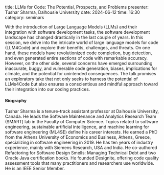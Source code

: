 title: LLMs for Code: The Potential, Prospects, and Problems
presenter: Tushar Sharma, Dalhousie University
date: 2024-06-12
time: 16:30
category: seminars

With the introduction of Large Language Models (LLMs) and their integration with software development tasks, the software development landscape has changed drastically in the last couple of years. In this session, we delve into the intricate world of large language models for code (LLM4Code) and explore their benefits, challenges, and threats. On one hand, these models have revolutionized code completion, bug detection, and even generated entire sections of code with remarkable accuracy. However, on the other side, several concerns have emerged surrounding inaccurate, buggy, and vulnerable code generation, biases, implications for climate, and the potential for unintended consequences. The talk promises an exploratory take that not only seeks to harness the potential of LLMs4Code but also ensures a conscientious and mindful approach toward their integration into our coding practices.

#### Biography

Tushar Sharma is a tenure-track assistant professor at Dalhousie University, Canada. He leads the Software Maintenance and Analytics Research Team (SMART) lab in the Faculty of Computer Science. Topics related to software engineering, sustainable artificial intelligence, and machine learning for software engineering (ML4SE) define his career interests. He earned a PhD from the Athens University of Economics and Business, Athens, Greece, specializing in software engineering in 2019. He has ten years of industry experience, mainly with Siemens Research, USA and India. He co-authored Refactoring for Software Design Smells: Managing Technical Debt and two Oracle Java certification books. He founded Designite, offering code quality assessment tools that many practitioners and researchers use worldwide. He is an IEEE Senior Member.
